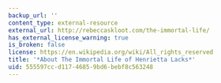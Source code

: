 ```yaml
---
backup_url: ''
content_type: external-resource
external_url: http://rebeccaskloot.com/the-immortal-life/
has_external_license_warning: true
is_broken: false
license: https://en.wikipedia.org/wiki/All_rights_reserved
title: '*About The Immortal Life of Henrietta Lacks*'
uid: 555597cc-d117-4685-9bd6-bebf8c563248
---
```

